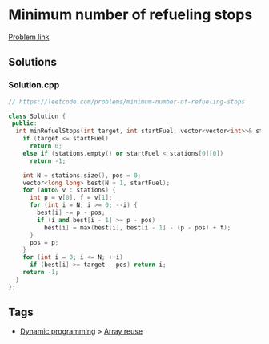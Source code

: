 # Minimum number of refueling stops

[Problem link](https://leetcode.com/problems/minimum-number-of-refueling-stops)

## Solutions


### Solution.cpp
```cpp
// https://leetcode.com/problems/minimum-number-of-refueling-stops

class Solution {
 public:
  int minRefuelStops(int target, int startFuel, vector<vector<int>>& stations) {
    if (target <= startFuel)
      return 0;
    else if (stations.empty() or startFuel < stations[0][0])
      return -1;

    int N = stations.size(), pos = 0;
    vector<long long> best(N + 1, startFuel);
    for (auto& v : stations) {
      int p = v[0], f = v[1];
      for (int i = N; i >= 0; --i) {
        best[i] -= p - pos;
        if (i and best[i - 1] >= p - pos)
          best[i] = max(best[i], best[i - 1] - (p - pos) + f);
      }
      pos = p;
    }
    for (int i = 0; i <= N; ++i)
      if (best[i] >= target - pos) return i;
    return -1;
  }
};
```
## Tags

* [Dynamic programming](/README.md#Dynamic_programming) > [Array reuse](/README.md#Dynamic_programming-Array_reuse)
